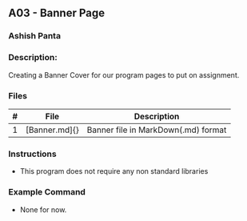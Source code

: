 ## A03 - Banner Page
### Ashish Panta
### Description: 

Creating a Banner Cover for our program pages to put on assignment.

### Files

|   #   | File     | Description                      |
| :---: | -------- | -------------------------------- |
|   1   | [Banner.md]{} | Banner file in MarkDown(.md) format |


### Instructions

- This program does not require any non standard libraries

### Example Command

- None for now.
